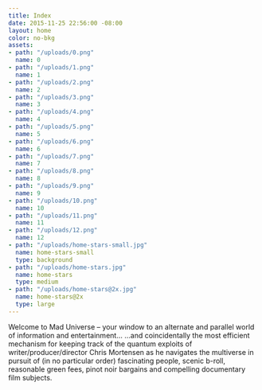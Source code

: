 ```yaml
---
title: Index
date: 2015-11-25 22:56:00 -08:00
layout: home
color: no-bkg
assets:
- path: "/uploads/0.png"
  name: 0
- path: "/uploads/1.png"
  name: 1
- path: "/uploads/2.png"
  name: 2
- path: "/uploads/3.png"
  name: 3
- path: "/uploads/4.png"
  name: 4
- path: "/uploads/5.png"
  name: 5
- path: "/uploads/6.png"
  name: 6
- path: "/uploads/7.png"
  name: 7
- path: "/uploads/8.png"
  name: 8
- path: "/uploads/9.png"
  name: 9
- path: "/uploads/10.png"
  name: 10
- path: "/uploads/11.png"
  name: 11
- path: "/uploads/12.png"
  name: 12
- path: "/uploads/home-stars-small.jpg"
  name: home-stars-small
  type: background
- path: "/uploads/home-stars.jpg"
  name: home-stars
  type: medium
- path: "/uploads/home-stars@2x.jpg"
  name: home-stars@2x
  type: large
---
```


Welcome to Mad Universe – your window to an alternate and parallel world of information and entertainment… …and coincidentally the most efficient mechanism for keeping track of the quantum exploits of writer/producer/director Chris Mortensen as he navigates the multiverse in pursuit of (in no particular order) fascinating people, scenic b-roll, reasonable green fees, pinot noir bargains and compelling documentary film subjects.

